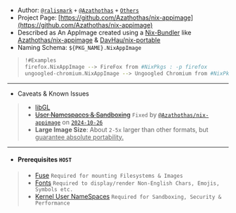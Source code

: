 - Author: [`@ralismark`](https://github.com/ralismark) `+` [`@Azathothas`](https://github.com/Azathothas) `+` [`Others`](https://github.com/NixOS/bundlers)
- Project Page: [https://github.com/Azathothas/nix-appimage](https://github.com/Azathothas/nix-appimage)
- Described as An AppImage created using a [Nix-Bundler](https://github.com/NixOS/bundlers) like [Azathothas/nix-appimage](https://github.com/Azathothas/nix-appimage) & [DavHau/nix-portable](https://github.com/DavHau/nix-portable)
- Naming Schema: `${PKG_NAME}.NixAppImage`
> ```bash
> !#Examples
> firefox.NixAppImage --> FireFox from #NixPkgs : -p firefox
> ungoogled-chromium.NixAppImage --> Ungoogled Chromium from #NixPkgs : -p ungoogled-chromium
> ```
---

- Caveats & Known Issues
> - [libGL](https://github.com/NixOS/nixpkgs/issues/9415)
> - ~~[User Namespaces & Sandboxing](https://github.com/ralismark/nix-appimage/issues/10)~~ `Fixed` by [`@Azathothas/nix-appimage`](https://github.com/Azathothas/nix-appimage) on [`2024-10-26`](https://github.com/Azathothas/nix-appimage/commit/ce3da063d18bd67dfb4c788b033f67c6ee39c307)
> - **Large Image Size**: About `2-5x` larger than other formats, but <ins>guarantee absolute portability.</ins>
---

- #### Prerequisites `HOST`
> - [Fuse](https://github.com/pkgforge/pkgcache/blob/main/Docs/FUSE.md) `Required for mounting Filesystems & Images`
> - [Fonts](https://github.com/pkgforge/pkgcache/blob/main/Docs/FONTS.md) `Required to display/render Non-English Chars, Emojis, Symbols etc.`
> - [Kernel User NameSpaces](https://github.com/pkgforge/pkgcache/blob/main/Docs/USER_NAMESPACES.md) `Required for Sandboxing, Security & Performance`
